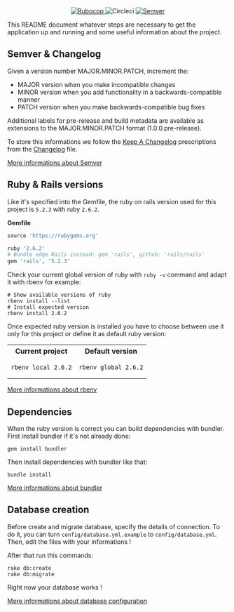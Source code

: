 <div align="center">
  <a href="https://github.com/bbatsov/ruby-style-guide">
    <img src="https://img.shields.io/badge/guideline-rubocop-blue.svg?longCache=true&style=flat" alt="Rubocop" />
  </a>

  <img src="https://circleci.com/gh/Kercode/tutti_gruppi/tree/develop.svg?style=svg" alt="Circleci" />

  <a href="https://semver.org/spec/v2.0.0.html">
    <img src="https://img.shields.io/badge/Semver-2.0.0-brightgreen.svg" alt="Semver" />
  </a>
</div>

This README document whatever steps are necessary to get the application up and running and some useful information about the project.

## Semver & Changelog

Given a version number MAJOR.MINOR.PATCH, increment the:

- MAJOR version when you make incompatible changes
- MINOR version when you add functionality in a backwards-compatible manner
- PATCH version when you make backwards-compatible bug fixes

Additional labels for pre-release and build metadata are available as extensions to the MAJOR.MINOR.PATCH format (1.0.0.pre-release).

To store this informations we follow the [Keep A Changelog](https://keepachangelog.com/en/1.0.0/) prescriptions from the [Changelog](CHANGELOG.md) file.

[More informations about Semver](https://semver.org/spec/v2.0.0.html)

## Ruby & Rails versions

Like it's specified into the Gemfile, the ruby on rails version used for this project is `5.2.3` with ruby `2.6.2`.

**Gemfile**

```ruby
source 'https://rubygems.org'

ruby '2.6.2'
# Bundle edge Rails instead: gem 'rails', github: 'rails/rails'
gem 'rails', '5.2.3'
```

Check your current global version of ruby with `ruby -v` command and adapt it with rbenv for example:

```shell
# Show available versions of ruby
rbenv install --list
# Install expected version
rbenv install 2.6.2
```

Once expected ruby version is installed you have to choose between use it only for this project or define it as default ruby version:

<table>
    <tr>
    	<th>Current project</th>
    	<th>Default version</th>
    </tr>
    <tr>
      <td>
        <pre class="code highlight js-syntax-highlight sh monokai" v-pre="true"><code>rbenv local 2.6.2</code></pre>
      </td>
      <td>
        <pre class="code highlight js-syntax-highlight sh monokai" v-pre="true"><code>rbenv global 2.6.2</code></pre>
      </td>
    </tr>
</table>

[More informations about rbenv](https://github.com/rbenv/rbenv)

## Dependencies

When the ruby version is correct you can build dependencies with bundler.
First install bundler if it's not already done:

```shell
gem install bundler
```

Then install dependencies with bundler like that:

```shell
bundle install
```

[More informations about bundler](http://bundler.io/)

## Database creation

Before create and migrate database, specify the details of connection.
To do it, you can turn `config/database.yml.example` to `config/database.yml`.
Then, edit the files with your informations !

After that run this commands:

```shell
rake db:create
rake db:migrate
```

Right now your database works !

[More informations about database configuration](http://guides.rubyonrails.org/configuring.html#configuring-a-database)
